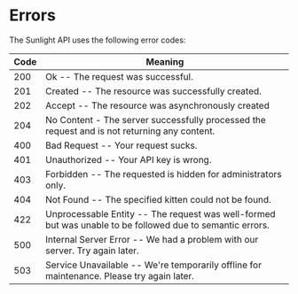 # Errors

The Sunlight API uses the following error codes:


Code | Meaning
---------- | -------
200 | Ok -- The request was successful.
201 | Created -- The resource was successfully created.
202 | Accept -- The resource was asynchronously created
204 | No Content - The server successfully processed the request and is not returning any content.
400 | Bad Request -- Your request sucks.
401 | Unauthorized -- Your API key is wrong.
403 | Forbidden -- The requested is hidden for administrators only.
404 | Not Found -- The specified kitten could not be found.
422 | Unprocessable Entity -- The request was well-formed but was unable to be followed due to semantic errors.
500 | Internal Server Error -- We had a problem with our server. Try again later.
503 | Service Unavailable -- We're temporarily offline for maintenance. Please try again later.
